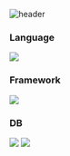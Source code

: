 ![header](https://capsule-render.vercel.app/api?type=rounded&color=auto&height=200&section=header&text=KIM+SERIM&animanteion=blink&fontSize=30)

<h3 align="left">Language</h3>
<div align=left> 
  <img src="https://img.shields.io/badge/java-007396?style=for-the-badge&logo=java&logoColor=white"> 
</div>  
<h3 align="left">Framework</h3>
<div align=left> 
  <img src="https://img.shields.io/badge/spring-6DB33F?style=for-the-badge&logo=spring&logoColor=white"> 
</div>
<h3 align="left">DB</h3>  
<div align=left> 
  <img src="https://img.shields.io/badge/oracle-F80000?style=for-the-badge&logo=oracle&logoColor=white"> 
  <img src="https://img.shields.io/badge/apache tomcat-F8DC75?style=for-the-badge&logo=apachetomcat&logoColor=white">
</div>
